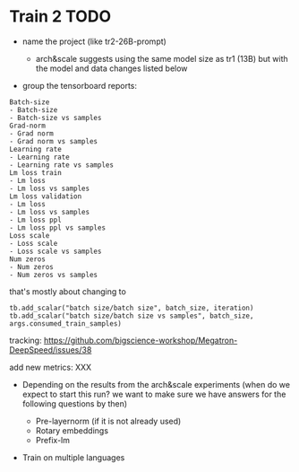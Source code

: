 # Train 2 TODO

- name the project (like tr2-26B-prompt)
    -  arch&scale suggests using the same model size as tr1 (13B) but with the model and data changes listed below

- group the tensorboard reports:

```
Batch-size
- Batch-size
- Batch-size vs samples
Grad-norm
- Grad norm
- Grad norm vs samples
Learning rate
- Learning rate
- Learning rate vs samples
Lm loss train
- Lm loss
- Lm loss vs samples
Lm loss validation
- Lm loss
- Lm loss vs samples
- Lm loss ppl
- Lm loss ppl vs samples
Loss scale
- Loss scale
- Loss scale vs samples
Num zeros
- Num zeros
- Num zeros vs samples
```
that's mostly about changing to

```
tb.add_scalar("batch size/batch size", batch_size, iteration)
tb.add_scalar("batch size/batch size vs samples", batch_size, args.consumed_train_samples)
```

tracking: https://github.com/bigscience-workshop/Megatron-DeepSpeed/issues/38

add new metrics: XXX

- Depending on the results from the arch&scale experiments (when do we expect to start this run? we want to make sure we have answers for the following questions by then)
    - Pre-layernorm (if it is not already used)
    - Rotary embeddings
    - Prefix-lm

- Train on multiple languages

